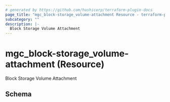 ```yaml
---
# generated by https://github.com/hashicorp/terraform-plugin-docs
page_title: "mgc_block-storage_volume-attachment Resource - terraform-provider-mgc"
subcategory: ""
description: |-
  Block Storage Volume Attachment
---
```


# mgc_block-storage_volume-attachment (Resource)

Block Storage Volume Attachment



<!-- schema generated by tfplugindocs -->
## Schema
